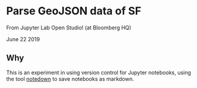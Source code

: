 # Parse GeoJSON data of SF

From Jupyter Lab Open Studio! (at Bloomberg HQ)

June 22 2019

## Why

This is an experiment in using version control for Jupyter notebooks, using the
tool [notedown](https://github.com/aaren/notedown) to save notebooks as
markdown.


